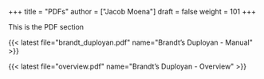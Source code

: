 +++
title = "PDFs"
author = ["Jacob Moena"]
draft = false
weight = 101
+++

This is the PDF section

{{< latest file="brandt_duployan.pdf" name="Brandt’s Duployan - Manual" >}}

{{< latest file="overview.pdf" name="Brandt’s Duployan - Overview" >}}
